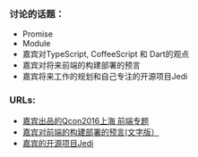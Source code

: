 ### 讨论的话题： ###
- Promise
- Module
- 嘉宾对TypeScript, CoffeeScript 和 Dart的观点
- 嘉宾对将来前端的构建部署的预言
- 嘉宾将来工作的规划和自己专注的开源项目Jedi

### URLs: ###
- [嘉宾出品的Qcon2016上海 前端专题](http://2016.qconshanghai.com/track/2974)
- [嘉宾对前端的构建部署的预言(文字版）](https://www.zhihu.com/question/34449620/answer/79028575)
- [嘉宾的开源项目Jedi](https://github.com/baixing/jedi)
